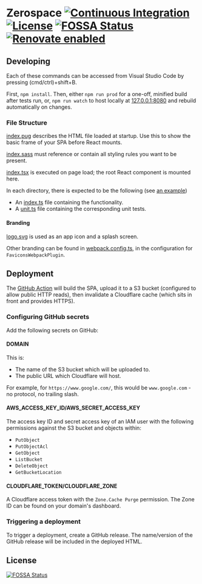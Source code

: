 # Zerospace [![Continuous Integration](https://github.com/jameswilddev/zerospace/workflows/Continuous%20Integration/badge.svg)](https://github.com/jameswilddev/zerospace/actions) [![License](https://img.shields.io/github/license/jameswilddev/zerospace.svg)](https://github.com/jameswilddev/zerospace/blob/master/license) [![FOSSA Status](https://app.fossa.io/api/projects/git%2Bgithub.com%2Fjameswilddev%2Fzerospace.svg?type=shield)](https://app.fossa.io/projects/git%2Bgithub.com%2Fjameswilddev%2Fzerospace?ref=badge_shield) [![Renovate enabled](https://img.shields.io/badge/renovate-enabled-brightgreen.svg)](https://renovatebot.com/)

## Developing

Each of these commands can be accessed from Visual Studio Code by pressing (cmd/ctrl)+shift+B.

First, `npm install`.  Then, either `npm run prod` for a one-off, minified build after tests run, or, `npm run watch` to host locally at [127.0.0.1:8080](127.0.0.1:8080) and rebuild automatically on changes.

### File Structure

[index.pug](./src/index.pug) describes the HTML file loaded at startup.  Use this to show the basic frame of your SPA before React mounts.

[index.sass](./src/index.sass) must reference or contain all styling rules you want to be present.

[index.tsx](./src/index.tsx) is executed on page load; the root React component is mounted here.

In each directory, there is expected to be the following (see [an example](./src/example-with-tests))

- An [index.ts](./src/example-with-tests/index.ts) file containing the functionality.
- A [unit.ts](./src/example-with-tests/unit.ts) file containing the corresponding unit tests.

#### Branding

[logo.svg](./logo.svg) is used as an app icon and a splash screen.

Other branding can be found in [webpack.config.ts](./webpack.config.ts), in the configuration for `FaviconsWebpackPlugin`.

## Deployment

The [GitHub Action](./.github/workflows/continuous-integration.yaml) will build the SPA, upload it to a S3 bucket (configured to allow public HTTP reads), then invalidate a Cloudflare cache (which sits in front and provides HTTPS).

### Configuring GitHub secrets

Add the following secrets on GitHub:

#### DOMAIN

This is:

- The name of the S3 bucket which will be uploaded to.
- The public URL which Cloudflare will host.

For example, for `https://www.google.com/`, this would be `www.google.com` - no protocol, no trailing slash.

#### AWS_ACCESS_KEY_ID/AWS_SECRET_ACCESS_KEY

The access key ID and secret access key of an IAM user with the following permissions against the S3 bucket and objects within:

- `PutObject`
- `PutObjectAcl`
- `GetObject`
- `ListBucket`
- `DeleteObject`
- `GetBucketLocation`

#### CLOUDFLARE_TOKEN/CLOUDFLARE_ZONE

A Cloudflare access token with the `Zone.Cache Purge` permission.  The Zone ID can be found on your domain's dashboard.

### Triggering a deployment

To trigger a deployment, create a GitHub release.  The name/version of the GitHub release will be included in the deployed HTML.

## License

[![FOSSA Status](https://app.fossa.io/api/projects/git%2Bgithub.com%2Fjameswilddev%2Fzerospace.svg?type=large)](https://app.fossa.io/projects/git%2Bgithub.com%2Fjameswilddev%2Fzerospace?ref=badge_large)
